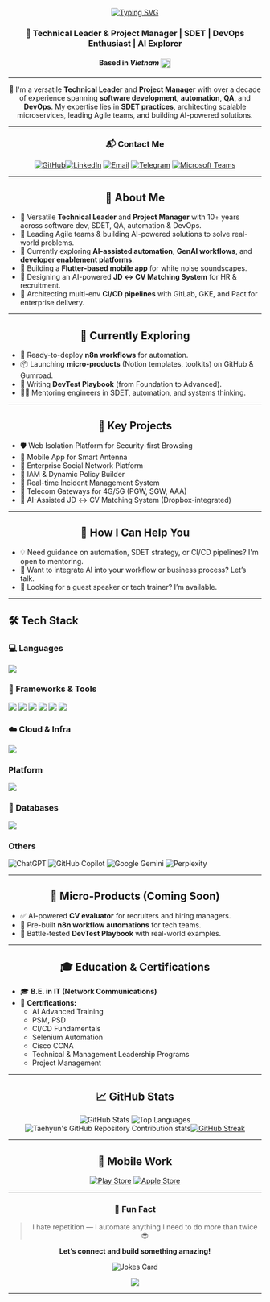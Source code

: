 <div align="center">

<a href="https://git.io/typing-svg"><img src="https://readme-typing-svg.herokuapp.com?font=Fira+Code&size=30&duration=3000&pause=1000&color=36F715&background=FFFFFF00&center=true&vCenter=true&width=500&height=70&lines=%F0%9F%91%8B+Hi+there%2C+I'm+Vu+Dang;You+can+call+me+Vic;Nice+to+meet+you" alt="Typing SVG" /></a>

### 🧠 Technical Leader & Project Manager | SDET | DevOps Enthusiast | AI Explorer  
#### Based in _*Vietnam*_ <img src="https://upload.wikimedia.org/wikipedia/commons/2/21/Flag_of_Vietnam.svg" alt="Vietnam Flag" width="20" style="vertical-align: middle;">

</div>

---

<div align="center">

💼 I'm a versatile **Technical Leader** and **Project Manager** with over a decade of experience spanning **software development**, **automation**, **QA**, and **DevOps**. My expertise lies in **SDET practices**, architecting scalable microservices, leading Agile teams, and building AI-powered solutions.

</div>

---
<div align="center">

### 📬 Contact Me

[![GitHub](https://img.shields.io/badge/GitHub-000?style=for-the-badge&logo=github)](https://github.com/vicdang)[![LinkedIn](https://img.shields.io/badge/LinkedIn-0A66C2?style=for-the-badge&logo=linkedin)](https://www.linkedin.com/in/your-linkedin) [![Email](https://img.shields.io/badge/Email-D14836?style=for-the-badge&logo=gmail&logoColor=white)](mailto:vudnn.dl@gmail.com) [![Telegram](https://img.shields.io/badge/Telegram-26A5E4?style=for-the-badge&logo=telegram)](https://t.me/vudnn.dl) [![Microsoft Teams](https://img.shields.io/badge/Microsoft%20Teams-6264A7?style=for-the-badge&logo=microsoft-teams&logoColor=white)](https://teams.microsoft.com/l/chat/0/0?users=your.vudnn.dl@gmail.com)

</div>

---
<div align="center">

## 👋 About Me

</div>

- 💼 Versatile **Technical Leader** and **Project Manager** with 10+ years across software dev, SDET, QA, automation & DevOps.
- 🧠 Leading Agile teams & building AI-powered solutions to solve real-world problems.
- 🔭 Currently exploring **AI-assisted automation**, **GenAI workflows**, and **developer enablement platforms**.
- 📱 Building a **Flutter-based mobile app** for white noise soundscapes.
- 🤖 Designing an AI-powered **JD ↔ CV Matching System** for HR & recruitment.
- 🧩 Architecting multi-env **CI/CD pipelines** with GitLab, GKE, and Pact for enterprise delivery.

---
<div align="center">
  
## 🎯 Currently Exploring

</div>

- 🧪 Ready-to-deploy **n8n workflows** for automation.
- 📦 Launching **micro-products** (Notion templates, toolkits) on GitHub & Gumroad.
- 📘 Writing **DevTest Playbook** (from Foundation to Advanced).
- 👨‍🏫 Mentoring engineers in SDET, automation, and systems thinking.

---
<div align="center">

## 🧩 Key Projects

</div>

- 🛡  Web Isolation Platform for Security-first Browsing
- 📱  Mobile App for Smart Antenna
- 👥  Enterprise Social Network Platform
- 🔐  IAM & Dynamic Policy Builder
- 🚨  Real-time Incident Management System
- 📡  Telecom Gateways for 4G/5G (PGW, SGW, AAA)
- 🤖  AI-Assisted JD ↔ CV Matching System (Dropbox-integrated)

---
<div align="center">

## 🤝 How I Can Help You

</div>

- 💡 Need guidance on automation, SDET strategy, or CI/CD pipelines? I'm open to mentoring.
- 🧩 Want to integrate AI into your workflow or business process? Let’s talk.
- 🎤 Looking for a guest speaker or tech trainer? I’m available.

---

## 🛠️ Tech Stack

### 💻 Languages
<img src="https://skillicons.dev/icons?i=python,java,nodejs,cs,react,javascript,bash,perl"/>

### 🧰 Frameworks & Tools
<img src="https://skillicons.dev/icons?i=django,flask,angular,express"/>
<img src="https://skillicons.dev/icons?i=selenium,nginx,electron,bootstrap,html,css,jquery,tailwind"/>
<img src="https://skillicons.dev/icons?i=cypress,jest,d3,dart,elasticsearch"/>
<img src="https://skillicons.dev/icons?i=git,bitbucket,github,gitlab,grafana,kafka,postman"/>
<img src="https://skillicons.dev/icons?i=maven,npm,sentry,terraform"/>
<img src="https://skillicons.dev/icons?i=ai,photoshop,sketchup,vscode,pycharm,eclipse,vim"/>

### ☁️ Cloud & Infra
<img src="https://skillicons.dev/icons?i=aws,azure,gcp,docker,kubernetes,jenkins,openstack"/>

### Platform
<img src="https://skillicons.dev/icons?i=redhat,ubuntu,linux,windows,apple,debian"/>

### 🧮 Databases
<img src="https://skillicons.dev/icons?i=postgres,mysql,mongo,sqlite"/>

### Others
![ChatGPT](https://img.shields.io/badge/chatGPT-74aa9c?style=for-the-badge&logo=openai&logoColor=white) ![GitHub Copilot](https://img.shields.io/badge/github_copilot-8957E5?style=for-the-badge&logo=github-copilot&logoColor=white) ![Google Gemini](https://img.shields.io/badge/google%20gemini-8E75B2?style=for-the-badge&logo=google%20gemini&logoColor=white) ![Perplexity](https://img.shields.io/badge/perplexity-000000?style=for-the-badge&logo=perplexity&logoColor=088F8F)

</div>

---

<div align="center">

## 🎁 Micro-Products (Coming Soon)

</div>

- ✅ AI-powered **CV evaluator** for recruiters and hiring managers.
- 🧠 Pre-built **n8n workflow automations** for tech teams.
- 🧾 Battle-tested **DevTest Playbook** with real-world examples.

---
<div align="center">
  
## 🎓 Education & Certifications

</div>

- 🎓 **B.E. in IT (Network Communications)**  
- 🧾 **Certifications:**
  - AI Advanced Training
  - PSM, PSD
  - CI/CD Fundamentals
  - Selenium Automation
  - Cisco CCNA
  - Technical & Management Leadership Programs
  - Project Management

---
<div align="center">

## 📈 GitHub Stats

![GitHub Stats](https://github-readme-stats.vercel.app/api?username=vicdang&show_icons=true&show=prs_merged_percentage,reviews,prs_merged&include_all_commits=true&rank_icon=percentile&theme=gruvbox) ![Top Languages](https://github-readme-stats.vercel.app/api/top-langs/?username=vicdang&rank_icon=percentile&layout=donut&theme=gruvbox)![Taehyun's GitHub Repository Contribution stats](https://github-contributor-stats.vercel.app/api?username=vicdang&hide=B&theme=gruvbox&limit=5&&combine_all_yearly_contributions=true)[![GitHub Streak](https://streak-stats.demolab.com?user=vicdang&theme=gruvbox)](https://git.io/streak-stats)

---

## 📱 Mobile Work

[![Play Store](https://img.shields.io/badge/Play_Store-3DDC84?style=for-the-badge&logo=google-play)](https://play.google.com/store)
[![Apple Store](https://img.shields.io/badge/App_Store-0D96F6?style=for-the-badge&logo=app-store&logoColor=white)](https://apps.apple.com)

---

### 👀 Fun Fact

> I hate repetition — I automate anything I need to do more than twice 😎

**Let’s connect and build something amazing!**

![Jokes Card](https://readme-jokes.vercel.app/api?theme=gruvbox)

<img src="https://visitor-badge.laobi.icu/badge?page_id=vicdang"/>
</div>

---
